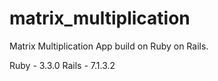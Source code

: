 
# matrix_multiplication
Matrix Multiplication App build on Ruby on Rails.

Ruby - 3.3.0
Rails - 7.1.3.2
